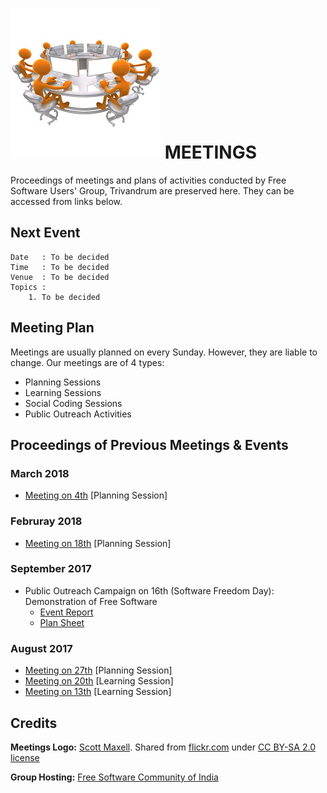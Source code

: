 # ![Meetings Icon](static/meetings_logo.jpg) MEETINGS 

Proceedings of meetings and plans of activities conducted by Free Software Users' Group,
Trivandrum are preserved here. They can be accessed from links below.

## Next Event
```
Date   : To be decided
Time   : To be decided
Venue  : To be decided
Topics :
    1. To be decided
```

## Meeting Plan
Meetings are usually planned on every Sunday. However, they are liable to change. Our
meetings are of 4 types:
- Planning Sessions
- Learning Sessions
- Social Coding Sessions
- Public Outreach Activities

## Proceedings of Previous Meetings & Events

### March 2018
- [Meeting on 4th](proceedings/2018-03-04.md) [Planning Session]

### Februray 2018
- [Meeting on 18th](proceedings/2018-02-18.md) [Planning Session]

### September 2017
- Public Outreach Campaign on 16th (Software Freedom Day): Demonstration of Free Software
    - [Event Report](proceedings/2017-09-16.md)
    - [Plan Sheet](plansheets/2017-09-16.md)

### August 2017
- [Meeting on 27th](proceedings/2017-08-27.md) [Planning Session]
- [Meeting on 20th](proceedings/2017-08-20.md) [Learning Session]
- [Meeting on 13th](proceedings/2017-08-13.md) [Learning Session]

## Credits
**Meetings Logo:** [Scott Maxell](https://thegoldguys.blogspot.in/).
Shared from [flickr.com](https://www.flickr.com/photos/lumaxart/2181400330/in/photostream/)
under [CC BY-SA 2.0 license](https://creativecommons.org/licenses/by-sa/2.0/)

**Group Hosting:** [Free Software Community of India](http://fsci.org.in/)

